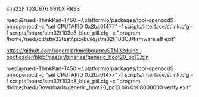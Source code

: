 stm32F
103C8T6
9910X RR93


ruedi@ruedi-ThinkPad-T450:~/.platformio/packages/tool-openocd$ bin/openocd -c "set CPUTAPID 0x2ba01477" -f scripts/interface/stlink.cfg -f scripts/board/stm32f103c8_blue_pill.cfg -c "program /home/ruedi/git/stm32test/.pio/build/stm32F103C8/firmware.elf exit"

https://github.com/rogerclarkmelbourne/STM32duino-bootloader/blob/master/binaries/generic_boot20_pc13.bin

ruedi@ruedi-ThinkPad-T450:~/.platformio/packages/tool-openocd$ bin/openocd -c "set CPUTAPID 0x2ba01477" -f scripts/interface/stlink.cfg -f scripts/board/stm32f103c8_blue_pill.cfg -c "program /home/ruedi/Downloads/generic_boot20_pc13.bin 0x08000000 verify exit"
